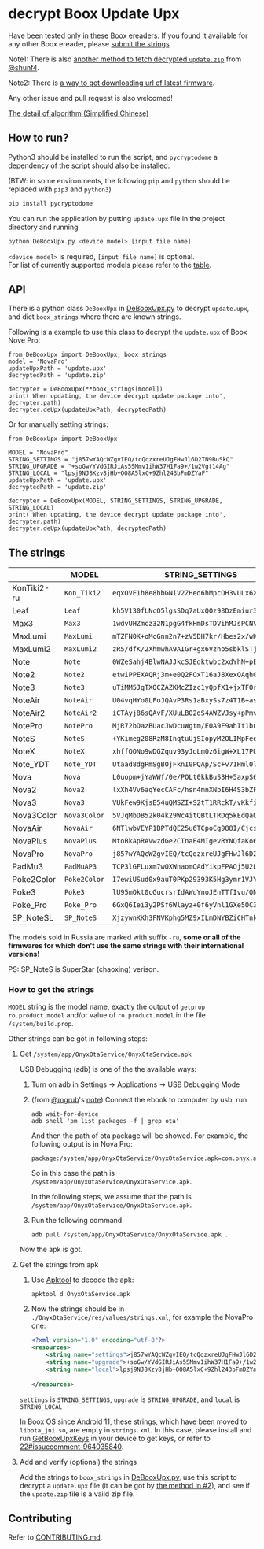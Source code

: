 # decrypt Boox Update Upx

Have been tested only in [these Boox ereaders](#the-strings). If you found it available for any other Boox ereader, please [submit the strings](CONTRIBUTING.md#new-strings).

Note1: There is also [another method to fetch decrypted `update.zip`](https://github.com/Hagb/decryptBooxUpdateUpx/issues/1) from [@shunf4](https://github.com/shunf4).

Note2: There is [a way to get downloading url of latest firmware](https://github.com/Hagb/decryptBooxUpdateUpx/issues/2#issuecomment-704006389).

Any other issue and pull request is also welcomed!

[The detail of algorithm (Simplified Chinese)](algorithm-zh_cn.md)

## How to run?

Python3 should be installed to run the script, and `pycryptodome` a dependency of the script should also be installed:

(BTW: in some environments, the following `pip` and `python` should be replaced with `pip3` and `python3`)

```bash
pip install pycryptodome
```

You can run the application by putting `update.upx` file in the project directory and running

```bash
python DeBooxUpx.py <device model> [input file name]
```

`<device model>` is required, `[input file name]` is optional.  
For list of currently supported models please refer to the [table](#the-strings).

## API

There is a python class `DeBooxUpx` in [DeBooxUpx.py](DeBooxUpx.py) to decrypt `update.upx`, and dict `boox_strings` where there are known strings.

Following is a example to use this class to decrypt the `update.upx` of Boox Nove Pro:

``` python3
from DeBooxUpx import DeBooxUpx, boox_strings
model = 'NovaPro'
updateUpxPath = 'update.upx'
decryptedPath = 'update.zip'

decrypter = DeBooxUpx(**boox_strings[model])
print('When updating, the device decrypt update package into', decrypter.path)
decrypter.deUpx(updateUpxPath, decryptedPath)
```

Or for manually setting strings:

``` python3
from DeBooxUpx import DeBooxUpx

MODEL = "NovaPro" 
STRING_SETTINGS = "j857wYAQcWZgvIEQ/tcQqzxreUJgFHwJl6D2TN9BuSkQ" 
STRING_UPGRADE = "+soGw/YVdGIRJiAs5SMmv1ihW37H1Fa9+/1w2Vgt14Ag" 
STRING_LOCAL = "lpsj9NJ8Kzv8jHb+OO8A5lxC+9Zhl243bFmDZYaF" 
updateUpxPath = 'update.upx'
decryptedPath = 'update.zip'

decrypter = DeBooxUpx(MODEL, STRING_SETTINGS, STRING_UPGRADE, STRING_LOCAL)
print('When updating, the device decrypt update package into', decrypter.path)
decrypter.deUpx(updateUpxPath, decryptedPath)
```

## The strings

<!-- DO NOT MANUALLY MODIFY THE FOLLOWING TABLE -->
<!-- It is automatically generated by update_readme_strings.py -->
<!-- To update it, just update DeBooxUpx.py and run update_readme_strings.py -->
<!--(strings table begin)-->
|          |   MODEL    |               STRING_SETTINGS                |                STRING_UPGRADE                |               STRING_LOCAL               |
|----------|------------|----------------------------------------------|----------------------------------------------|------------------------------------------|
|KonTiki2-ru|`Kon_Tiki2` |`eqxOVE1h8e8hbGNiV2ZHed6hMpcOH3vULx6XMm/WguZ1`|`dKA6Ik0R95nDwjGR/dfPwxkYYNBkfngJk51A2MlRxBsq`|`bPBuYxkL37AYgKbD6nRxEL6EaFCFzFgPij53pTwH`|
|   Leaf   |   `Leaf`   |`kh5V130fLNcO5lgsSDq7aUxQOz98DzEmiur3YsYKreIs`|`kBtW135kW9zvvgRlsTolCktkJ7+MeW5ZoNgr3xyr2SpX`|`jzx1lloJdIBGjmcyS9oYPmXvTKFp4dpj66fPcaON`|
|   Max3   |   `Max3`   |`1wdvUHZmcz32N1pgG4fkHmDsTDVihMJsPCNV4mW/6u1k`|`3nxuLgdpBE3B3n1Yyymt4cOS8dNucfQxK8YOsmcemuyO`|`yCA9YlFxLBdLbDUl3vwzPkn9vtYuVFZCfhrOTvR1`|
| MaxLumi  | `MaxLumi`  |`mTZFN0K+oMcGnn2n7+zV5DH7kr/Hbes2x/wKDJp6K7Kq`|`mj0zR0Oy3L4R+6y49MIEQT9bdx9AVz8TWyG9q3N+d9VY`|`hWAUdhOp9ekIYxIW+LpVj6OviWBbCbRa1c7s1jtW`|
| MaxLumi2 | `MaxLumi2` |`zR5/dfK/2XhmwhA9AIGr+gx6Vzho5sbklSTjLAgnC8/C`|`zh98dPzN0QdwbRem1Yfx28DFxU+Gkvg4MpLDIp0GorRU`|`                                        `|
|   Note   |   `Note`   |`0WZeSahj4BlwNAJJkcSJEdktwbc2xdYhN+pEl+7XwuJv`|`oRJROqUQ4xgcx7zvmLyPLeysH+cCU39EGXg77NZar8AP`|`z0YIfPx+vETibLDToPlDQPl54yE55JUFayfkx1+G`|
|  Note2   |  `Note2`   |`etwiPPEXAQRj3m+e0Q2FOxT16aJ8XexQAqhGn5NqZWv1`|`et0jSPpmd3ueGHLmMf+2yyXVn18sa2HrDg56dCTFH6lf`|`YY9wfqN7K1LlSug47Tr5Y8QkDHmmJ4VDCJ58mhoV`|
|  Note3   |  `Note3`   |`uTiMM5JgTXOCZAZKMcZIzc1yQpfX1+jxTFOred3te4z9`|`zEf3SZ8TOADA8QuwOHicGLrrc4EA7sffKfc01TlUfe/q`|`pmXVBMt5EllxXhD9L6/NWH/pTZXRURP6QLsrNlx6`|
| NoteAir  | `NoteAir`  |`U04vqHYo0LFoJQAvP3Rs1aBxySs7z4T1B+asamimEoAf`|`VD1ZqgIl08305CVeftRI7qGBtq9bCMrJ3a1VkpkzjOu2`|`PW8K6VI//Zt6iqjYQWN0LIwRTVYyDHJvHNEXFwWV`|
| NoteAir2 | `NoteAir2` |`iCTAyj86sQAvF/XUuLBO2dS4AWZVJsy+pPmvR9wkKqhe`|`iCbPzTBHtXSRc3HdNnswRPX6Vp222OGR/rgGb3ZYtKIM`|`                                        `|
| NotePro  | `NotePro`  |`MjR72bOazBUacJwDcuWgtm/E0A9F9ahIt1buweEPA020`|`RjV8r7+fx2Wjp6rUSrBOpmqYnHKs7eReqTTcy9k4c3tn`|`W2co6eaDmEl7jIjOSqr11C71RDHHiV3p5oG2G54X`|
|  NoteS   |  `NoteS`   |`+YKimeg208RzM8InqtuUjSIopyM2OLIMpFeeTQby2Au4`|`+vap6p4w0MaT5A8RB4+ru3gnFtIq2g4K+tcjQjy3N599`|`5qT7388vj+/FwLMX/cIXSCgSxSIg9SAf0tB4NcEI`|
|  NoteX   |  `NoteX`   |`xhffOONo9wDGZquv93yJoLm0z6igW+XL17PUyfR8ky4l`|`zBGvTe9t8HZQXu2Q85Dl0iI9R9tEg2VRw/8cEYXauU3o`|`                                        `|
| Note_YDT | `Note_YDT` |`Utaad8dgPmSgBOjFknI0PQAp/Sc+v71Hml0ldJIzecDx`|`ItvgBbJhOxaKjMyiE/yDufmOWwHvTPNfxdOJ2XQTHXaO`|`PIe5RuMNYz8G5FmaqRUu2qHI0br1Is3too/sLts/`|
|   Nova   |   `Nova`   |`L0uopm+jYaWWf/0e/POLt0kkBuS3H+5axpS6cqUpn4ft`|`XE6jpB3WZ9J5xQdh6GFchFbeBMALt6Zx/UIg8jaiaI72`|`Rh/6kzjOT4nJCsXC5JMEkcbPzzBmNkB8i/c6ZNun`|
|  Nova2   |  `Nova2`   |`lxXh4Vv6aqYecCAFc/hsn4mnXNbI6H4S3bZFW5Jh8NHj`|`lBabky+FbaOtZ7luDK+7BlApiYcGEi8PndwIc5WaemXQ`|`iDDDo3jsN4hhLA3tQhaIkM4XLcxZT4czBMM7ExnK`|
|  Nova3   |  `Nova3`   |`VUkFew9KjsE54uQMSZI+S2tT1RRckT/vKkfiFFqImxi7`|`VEsMcHw88MpwOByhT7zqNhRFTQcruVMqhdllIlY6T+6f`|`TGlcNi8npJe4EHxzOKbCXakJKDssoRldHueY5OGl`|
|Nova3Color|`Nova3Color`|`5VJqMbDB52k04k29Wc4itQBtLTRDq5kEdQaQ+GZ324PC`|`ky0eR7CymhuAUrRBaeii5tq/ezcnXMQkT+WV1OrmRqQa`|`/Q89A5Xbsza/FBiIu8LUV5bIiLf9kXDjAdJPjyz+`|
| NovaAir  | `NovaAir`  |`6NTlwbVEYP1BPTdQE25u6TCpoCg988I/Cjcs0Wxrwa4O`|`66aRwLgxGv1vNmOsbVWp37OBy4RugvpZvUom3VQxWGrM`|`9YDFh+EuTqFECXRvmEbL78mtW69CQRENjADM8A+L`|
| NovaPlus | `NovaPlus` |`MtoBkApRAVwzdGe2CTnaE4MIgevRYNQfaKo606tyUQNY`|`Nttwkwxaei8xorBu/uUBpUu8nNZHTRIAZMZc0xrJs9Ti`|`LIYj1F9NVXFrOfi24/C76gFFxHYSCJ4mfhYI4q5w`|
| NovaPro  | `NovaPro`  |`j857wYAQcWZgvIEQ/tcQqzxreUJgFHwJl6D2TN9BuSkQ`|`+soGw/YVdGIRJiAs5SMmv1ihW37H1Fa9+/1w2Vgt14Ag`|`lpsj9NJ8Kzv8jHb+OO8A5lxC+9Zhl243bFmDZYaF`|
|  PadMu3  | `PadMuAP3` |`TCP3lGFLuxm7wOXWnaomQAdYikpFPAOj5U2LK0Dck3Un`|`PC3wkRM4zhgstNIQLGR+dW9jourXdEXZXU/mN7bTACu0`|`In/UoUFVkUdHTCqlSfCgKi8MEZGHK0Xc70Y5trXs`|
|Poke2Color|`Poke2Color`|`I7ewiUSud0x9auT0PKp29393K5Hg3ymr1VJY5eUhoHEm`|`JLe4ijbRcj5L8S9cRPRGL7eoEIKjT8OOblhy/wyvSbze`|`SODgyWbHLhfjy4WWk6lhqhYXnP1FTjSjtzMTyZkl`|
|  Poke3   |  `Poke3`   |`lU95mOkt0cGucrsrIdAWuYnoJEnTTfIvu/QNUlcmI42A`|`kjl4lOMqobWYQyqX4KzBGYS8Q0OwPSfqwf29ymkypULP`|`iW9b2bszjJhv3puv87HNQXLW3Fb5uQVhWnnKU4nV`|
| Poke_Pro | `Poke_Pro` |`6GxQ6Iei3y2PSf6Wlayz+0f6yVnl1GXe5OC3q3i2lasO`|`72lZ7vTQoy9/ESDKRQtx2V5uBMDiR+ik3n+soo9wGAbJ`|`hkkAqdfM93RpnCgXxhUqzme3OMzT6tDWC3fyibgW`|
|SP_NoteSL | `SP_NoteS` |`XjzywnKKh3FNVKphg5MZ9xILmDNYBZiCHTnkd6Q0fqpq`|`XDeIyQKAhQKj6/UmdAIWoL0aXmw9PeEFl9OpII/1TO9i`|`QmGqhFGXqiuQ9yoeVx0a2SQ8BNojjPn96o6hQW6U`|
<!--(strings table end)-->

The models sold in Russia are marked with suffix `-ru`, **some or all of the firmwares for which don't use the same strings with their international versions!**

PS: SP\_NoteS is SuperStar (chaoxing) verison.

### How to get the strings

`MODEL` string is the model name, exactly the output of `getprop ro.product.model` and/or value of `ro.product.model` in the file `/system/build.prop`.

Other strings can be got in following steps:

1. Get `/system/app/OnyxOtaService/OnyxOtaService.apk`
    
    USB Debugging (adb) is one of the the available ways:
    
    1. Turn on adb in Settings -> Applications -> USB Debugging Mode
    2. (from [@mgrub](https://github.com/mgrub)'s [note](https://github.com/Hagb/decryptBooxUpdateUpx/issues/5)) Connect the ebook to computer by usb, run
       ``` shell
       adb wait-for-device
       adb shell 'pm list packages -f | grep ota'
       ```
       And then the path of ota package will be showed. For example, the following output is in Nova Pro:
       ```
       package:/system/app/OnyxOtaService/OnyxOtaService.apk=com.onyx.android.onyxotaservice
       ```
       So in this case the path is `/system/app/OnyxOtaService/OnyxOtaService.apk`.

       In the following steps, we assume that the path is `/system/app/OnyxOtaService/OnyxOtaService.apk`.

    3. Run the following command
       ``` shell
       adb pull /system/app/OnyxOtaService/OnyxOtaService.apk .
       ```
    Now the apk is got.

2. Get the strings from apk

    1. Use [Apktool](https://github.com/iBotPeaches/Apktool) to decode the apk:
       ``` shell
       apktool d OnyxOtaService.apk
       ```
    2. Now the strings should be in `./OnyxOtaService/res/values/strings.xml`, for example the NovaPro one:
       ``` xml
       <?xml version="1.0" encoding="utf-8"?>
       <resources>
           <string name="settings">j857wYAQcWZgvIEQ/tcQqzxreUJgFHwJl6D2TN9BuSkQ</string>
           <string name="upgrade">+soGw/YVdGIRJiAs5SMmv1ihW37H1Fa9+/1w2Vgt14Ag</string>
           <string name="local">lpsj9NJ8Kzv8jHb+OO8A5lxC+9Zhl243bFmDZYaF</string>
           
       </resources>
       ```
       
      `settings` is `STRING_SETTINGS`, `upgrade` is `STRING_UPGRADE`, and `local` is `STRING_LOCAL`

      In Boox OS since Android 11, these strings, which have been moved to `libota_jni.so`, are empty in `strings.xml`. In this case, please install and run [GetBooxUpxKeys](https://github.com/Hagb/GetBooxUpxKeysApp/releases) in your device to get keys, or refer to [22#issuecomment-964035840](https://github.com/Hagb/decryptBooxUpdateUpx/issues/22#issuecomment-964035840).

3. Add and verify (optional) the strings

    Add the strings to `boox_strings` in [DeBooxUpx.py](DeBooxUpx.py), use this script to decrypt a `update.upx` file (it can be got by [the method in #2](https://github.com/Hagb/decryptBooxUpdateUpx/issues/2#issuecomment-704006389)), and see if the `update.zip` file is a vaild zip file.

## Contributing

Refer to [CONTRIBUTING.md](CONTRIBUTING.md).
